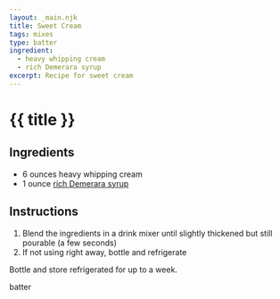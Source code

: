 ```yaml
---
layout: _main.njk
title: Sweet Cream
tags: mixes
type: batter
ingredient:
  - heavy whipping cream
  - rich Demerara syrup
excerpt: Recipe for sweet cream
---
```


<!-- markdownlint-disable MD025 -->
# {{ title }}
<!-- markdownlint-enable MD025 -->

## Ingredients

* 6 ounces heavy whipping cream
* 1 ounce [rich Demerara syrup](/mixes/2-1-simple-syrup)

## Instructions

1. Blend the ingredients in a drink mixer until slightly thickened but still pourable (a few seconds)
2. If not using right away, bottle and refrigerate

<tiki-callout type="note">

  Bottle and store refrigerated for up to a week.

</tiki-callout>

<div
  class="sr-only"
  data-cat[0]="Batter"
  data-ingredient[0]="Cream, heavy whipping"
  data-ingredient[1]="Rich Demerara syrup"
  data-pagefind-filter="
    Category[data-cat[0]],
    Ingredient[data-ingredient[0]],
    Ingredient[data-ingredient[1]],
    Pantry[data-ingredient[0]],
    Syrup[data-ingredient[1]]
  "
>
</div>

<div class="keywords" aria-hidden>batter</div>
